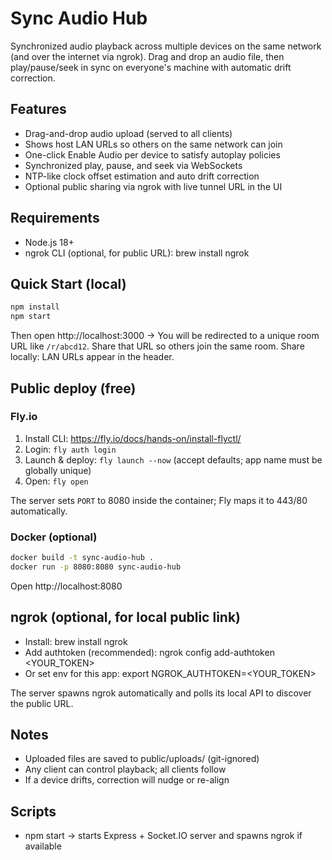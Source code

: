 # Sync Audio Hub

Synchronized audio playback across multiple devices on the same network (and over the internet via ngrok). Drag and drop an audio file, then play/pause/seek in sync on everyone's machine with automatic drift correction.

## Features

- Drag-and-drop audio upload (served to all clients)
- Shows host LAN URLs so others on the same network can join
- One-click Enable Audio per device to satisfy autoplay policies
- Synchronized play, pause, and seek via WebSockets
- NTP-like clock offset estimation and auto drift correction
- Optional public sharing via ngrok with live tunnel URL in the UI

## Requirements

- Node.js 18+
- ngrok CLI (optional, for public URL): brew install ngrok

## Quick Start (local)

```bash
npm install
npm start
```

Then open http://localhost:3000 → You will be redirected to a unique room URL like `/r/abcd12`. Share that URL so others join the same room.
Share locally: LAN URLs appear in the header.

## Public deploy (free)
### Fly.io
1) Install CLI: https://fly.io/docs/hands-on/install-flyctl/
2) Login: `fly auth login`
3) Launch & deploy: `fly launch --now` (accept defaults; app name must be globally unique)
4) Open: `fly open`

The server sets `PORT` to 8080 inside the container; Fly maps it to 443/80 automatically.

### Docker (optional)
```bash
docker build -t sync-audio-hub .
docker run -p 8080:8080 sync-audio-hub
```
Open http://localhost:8080

## ngrok (optional, for local public link)

- Install: brew install ngrok
- Add authtoken (recommended): ngrok config add-authtoken <YOUR_TOKEN>
- Or set env for this app: export NGROK_AUTHTOKEN=<YOUR_TOKEN>

The server spawns ngrok automatically and polls its local API to discover the public URL.

## Notes

- Uploaded files are saved to public/uploads/ (git-ignored)
- Any client can control playback; all clients follow
- If a device drifts, correction will nudge or re-align

## Scripts

- npm start -> starts Express + Socket.IO server and spawns ngrok if available
